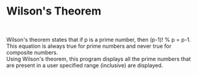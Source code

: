 <h1>Wilson's Theorem</h1>
<br>
<p>Wilson's theorem states that if p is a prime number, then (p-1)! % p = p-1.
<br>
This equation is always true for prime numbers and never true for composite numbers. 
<br>
Using Wilson's theorem, this program displays all the prime numbers that are present in a user specified range (inclusive) are displayed. </p>
